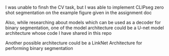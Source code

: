 I was unable to finsh the CV task, but I was able to implement CLIPseg zero shot segmentation on the example figure given in the assignment doc

Also, while researching about models which can be used as a decoder for binary segmentation, one of the model architecture could be a U-net model architecture whose code I have shared in this repo

Another possible architecture could be a LinkNet Architecture for performing binary segmentation
